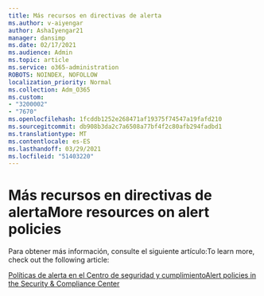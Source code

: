 ```yaml
---
title: Más recursos en directivas de alerta
ms.author: v-aiyengar
author: AshaIyengar21
manager: dansimp
ms.date: 02/17/2021
ms.audience: Admin
ms.topic: article
ms.service: o365-administration
ROBOTS: NOINDEX, NOFOLLOW
localization_priority: Normal
ms.collection: Adm_O365
ms.custom:
- "3200002"
- "7670"
ms.openlocfilehash: 1fcddb1252e268471af19375f74547a19fafd210
ms.sourcegitcommit: db908b3da2c7a6508a77bf4f2c80afb294fadbd1
ms.translationtype: MT
ms.contentlocale: es-ES
ms.lasthandoff: 03/29/2021
ms.locfileid: "51403220"
---
```

# <a name="more-resources-on-alert-policies"></a><span data-ttu-id="f011e-102">Más recursos en directivas de alerta</span><span class="sxs-lookup"><span data-stu-id="f011e-102">More resources on alert policies</span></span>

<span data-ttu-id="f011e-103">Para obtener más información, consulte el siguiente artículo:</span><span class="sxs-lookup"><span data-stu-id="f011e-103">To learn more, check out the following article:</span></span>

[<span data-ttu-id="f011e-104">Políticas de alerta en el Centro de seguridad y cumplimiento</span><span class="sxs-lookup"><span data-stu-id="f011e-104">Alert policies in the Security & Compliance Center</span></span>](https://go.microsoft.com/fwlink/?linkid=2103211)